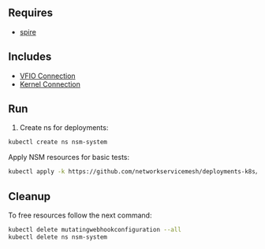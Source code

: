 ## Requires

- [spire](../spire)

## Includes

- [VFIO Connection](../use-cases/Vfio2Noop)
- [Kernel Connection](../use-cases/SriovKernel2Noop)

## Run

1. Create ns for deployments:
```bash
kubectl create ns nsm-system
```

Apply NSM resources for basic tests:
```bash
kubectl apply -k https://github.com/networkservicemesh/deployments-k8s/examples/sriov?ref=3727999b743d3316955a6882812d326ae3227da0
```

## Cleanup

To free resources follow the next command:
```bash
kubectl delete mutatingwebhookconfiguration --all
kubectl delete ns nsm-system
```
